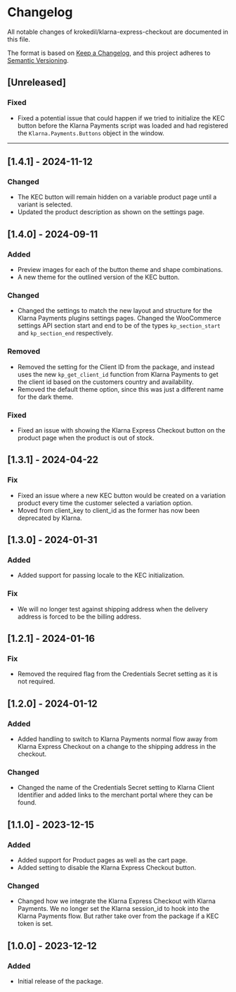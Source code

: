 # Changelog

All notable changes of krokedil/klarna-express-checkout are documented in this file.

The format is based on [Keep a Changelog](https://keepachangelog.com/en/1.0.0/),
and this project adheres to [Semantic Versioning](https://semver.org/spec/v2.0.0.html).

## [Unreleased]
### Fixed

* Fixed a potential issue that could happen if we tried to initialize the KEC button before the Klarna Payments script was loaded and had registered the `Klarna.Payments.Buttons` object in the window.

------------------
## [1.4.1] - 2024-11-12
### Changed
* The KEC button will remain hidden on a variable product page until a variant is selected.
* Updated the product description as shown on the settings page.

## [1.4.0] - 2024-09-11
### Added

* Preview images for each of the button theme and shape combinations.
* A new theme for the outlined version of the KEC button.

### Changed

* Changed the settings to match the new layout and structure for the Klarna Payments plugins settings pages. Changed the WooCommerce settings API section start and end to be of the types `kp_section_start` and `kp_section_end` respectively.

### Removed

* Removed the setting for the Client ID from the package, and instead uses the new `kp_get_client_id` function from Klarna Payments to get the client id based on the customers country and availability.
* Removed the default theme option, since this was just a different name for the dark theme.

### Fixed

* Fixed an issue with showing the Klarna Express Checkout button on the product page when the product is out of stock.

## [1.3.1] - 2024-04-22
### Fix

* Fixed an issue where a new KEC button would be created on a variation product every time the customer selected a variation option.
* Moved from client_key to client_id as the former has now been deprecated by Klarna.

## [1.3.0] - 2024-01-31
### Added

* Added support for passing locale to the KEC initialization.

### Fix

* We will no longer test against shipping address when the delivery address is forced to be the billing address.

## [1.2.1] - 2024-01-16
### Fix

* Removed the required flag from the Credentials Secret setting as it is not required.

## [1.2.0] - 2024-01-12
### Added

* Added handling to switch to Klarna Payments normal flow away from Klarna Express Checkout on a change to the shipping address in the checkout.

### Changed

* Changed the name of the Credentials Secret setting to Klarna Client Identifier and added links to the merchant portal where they can be found.

## [1.1.0] - 2023-12-15

### Added

* Added support for Product pages as well as the cart page.
* Added setting to disable the Klarna Express Checkout button.

### Changed

* Changed how we integrate the Klarna Express Checkout with Klarna Payments. We no longer set the Klarna session_id to hook into the Klarna Payments flow. But rather take over from the package if a KEC token is set.

## [1.0.0] - 2023-12-12

### Added

* Initial release of the package.
